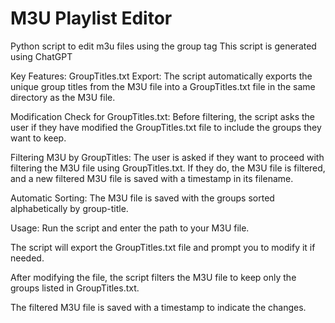 # M3U Playlist Editor
Python script to edit m3u files using the group tag
This script is generated using ChatGPT

Key Features:
GroupTitles.txt Export: The script automatically exports the unique group titles from the M3U file into a GroupTitles.txt file in the same directory as the M3U file.

Modification Check for GroupTitles.txt: Before filtering, the script asks the user if they have modified the GroupTitles.txt file to include the groups they want to keep.

Filtering M3U by GroupTitles: The user is asked if they want to proceed with filtering the M3U file using GroupTitles.txt. If they do, the M3U file is filtered, and a new filtered M3U file is saved with a timestamp in its filename.

Automatic Sorting: The M3U file is saved with the groups sorted alphabetically by group-title.

Usage:
Run the script and enter the path to your M3U file.

The script will export the GroupTitles.txt file and prompt you to modify it if needed.

After modifying the file, the script filters the M3U file to keep only the groups listed in GroupTitles.txt.

The filtered M3U file is saved with a timestamp to indicate the changes.
